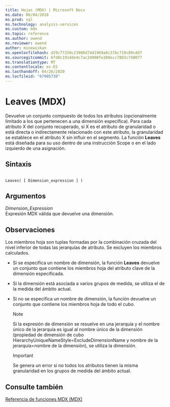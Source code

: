 ```yaml
---
title: Hojas (MDX) | Microsoft Docs
ms.date: 06/04/2018
ms.prod: sql
ms.technology: analysis-services
ms.custom: mdx
ms.topic: reference
ms.author: owend
ms.reviewer: owend
author: minewiskan
ms.openlocfilehash: d29c77250c23900d74d1969a6c37bc719c89cdd7
ms.sourcegitcommit: 6fd8c1914de4c7ac24900fe388ecc7883c740077
ms.translationtype: MT
ms.contentlocale: es-ES
ms.lasthandoff: 04/26/2020
ms.locfileid: "67905730"
---
```

# <a name="leaves-mdx"></a>Leaves (MDX)


  Devuelve un conjunto compuesto de todos los atributos (opcionalmente limitado a los que pertenecen a una dimensión específica). Para cada atributo X del conjunto recuperado, si X es el atributo de granularidad o está directa o indirectamente relacionado con este atributo, la granularidad se establece en el atributo X sin influir en el segmento. La función **Leaves** está diseñada para su uso dentro de una instrucción Scope o en el lado izquierdo de una asignación.  
  
## <a name="syntax"></a>Sintaxis  
  
```  
  
Leaves( [ Dimension_expression ] )  
```  
  
## <a name="arguments"></a>Argumentos  
 *Dimension_Expression*  
 Expresión MDX válida que devuelve una dimensión.  
  
## <a name="remarks"></a>Observaciones  
 Los miembros hoja son tuplas formadas por la combinación cruzada del nivel inferior de todas las jerarquías de atributo. Se excluyen los miembros calculados.  
  
-   Si se especifica un nombre de dimensión, la función **Leaves** devuelve un conjunto que contiene los miembros hoja del atributo clave de la dimensión especificada.  
  
-   Si la dimensión está asociada a varios grupos de medida, se utiliza el de la medida del ámbito actual.  
  
-   Si no se especifica un nombre de dimensión, la función devuelve un conjunto que contiene los miembros hoja de todo el cubo.  
  
    > [!NOTE]  
    >  Si la expresión de dimensión se resuelve en una jerarquía y el nombre único de la jerarquía es igual al nombre único de la dimensión (propiedad de dimensión de cubo HierarchyUniqueNameStyle=ExcludeDimensionName y nombre de la jerarquía=nombre de la dimensión), se utiliza la dimensión.  
  
    > [!IMPORTANT]  
    >  Se genera un error si no todos los atributos tienen la misma granularidad en los grupos de medida del ámbito actual.  
  
## <a name="see-also"></a>Consulte también  
 [Referencia de funciones MDX &#40;MDX&#41;](../mdx/mdx-function-reference-mdx.md)  
  
  

